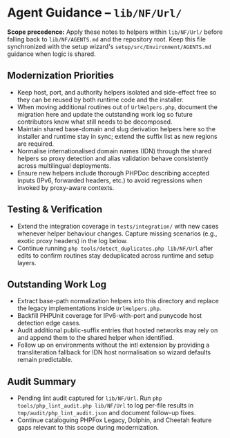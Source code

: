 # Agent Guidance – `lib/NF/Url/`

**Scope precedence:** Apply these notes to helpers within `lib/NF/Url/` before falling back to
`lib/NF/AGENTS.md` and the repository root. Keep this file synchronized with the setup wizard's
`setup/src/Environment/AGENTS.md` guidance when logic is shared.

## Modernization Priorities
- Keep host, port, and authority helpers isolated and side-effect free so they can be reused by both
  runtime code and the installer.
- When moving additional routines out of `UrlHelpers.php`, document the migration here and update the
  outstanding work log so future contributors know what still needs to be decomposed.
- Maintain shared base-domain and slug derivation helpers here so the installer and runtime stay in
  sync; extend the suffix list as new regions are required.
- Normalise internationalised domain names (IDN) through the shared helpers so proxy detection and
  alias validation behave consistently across multilingual deployments.
- Ensure new helpers include thorough PHPDoc describing accepted inputs (IPv6, forwarded headers,
  etc.) to avoid regressions when invoked by proxy-aware contexts.

## Testing & Verification
- Extend the integration coverage in `tests/integration/` with new cases whenever helper behaviour
  changes. Capture missing scenarios (e.g., exotic proxy headers) in the log below.
- Continue running `php tools/detect_duplicates.php lib/NF/Url` after edits to confirm routines stay
  deduplicated across runtime and setup layers.

## Outstanding Work Log
- Extract base-path normalization helpers into this directory and replace the legacy implementations
  inside `UrlHelpers.php`.
- Backfill PHPUnit coverage for IPv6-with-port and punycode host detection edge cases.
- Audit additional public-suffix entries that hosted networks may rely on and append them to the
  shared helper when identified.
- Follow up on environments without the intl extension by providing a transliteration fallback for
  IDN host normalisation so wizard defaults remain predictable.

## Audit Summary
- Pending lint audit captured for `lib/NF/Url`. Run `php tools/php_lint_audit.php lib/NF/Url` to log per-file results in `tmp/audit/php_lint_audit.json` and document follow-up fixes.
- Continue cataloguing PHPFox Legacy, Dolphin, and Cheetah feature gaps relevant to this scope during modernization.

